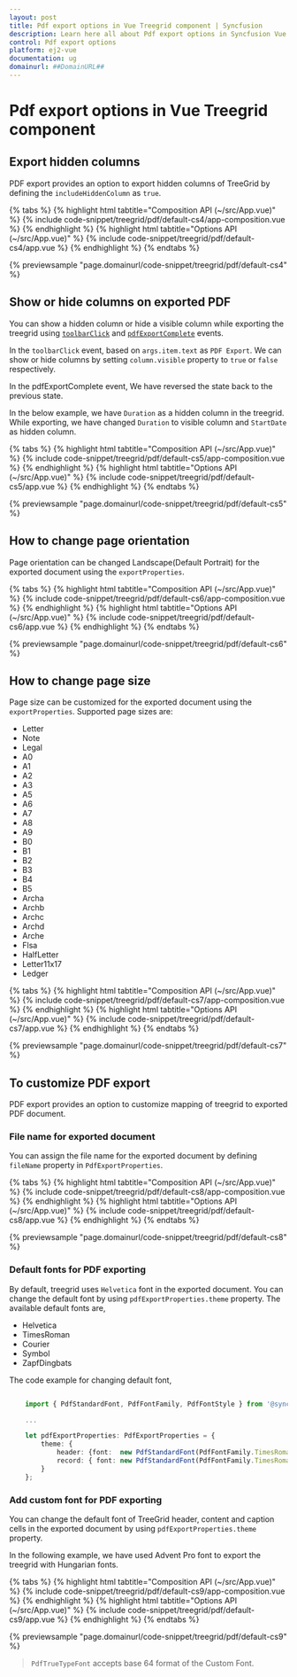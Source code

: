 ```yaml
---
layout: post
title: Pdf export options in Vue Treegrid component | Syncfusion
description: Learn here all about Pdf export options in Syncfusion Vue Treegrid component of Syncfusion Essential JS 2 and more.
control: Pdf export options 
platform: ej2-vue
documentation: ug
domainurl: ##DomainURL##
---
```


# Pdf export options in Vue Treegrid component

## Export hidden columns

PDF export provides an option to export hidden columns of TreeGrid by defining the `includeHiddenColumn` as `true`.

{% tabs %}
{% highlight html tabtitle="Composition API (~/src/App.vue)" %}
{% include code-snippet/treegrid/pdf/default-cs4/app-composition.vue %}
{% endhighlight %}
{% highlight html tabtitle="Options API (~/src/App.vue)" %}
{% include code-snippet/treegrid/pdf/default-cs4/app.vue %}
{% endhighlight %}
{% endtabs %}
        
{% previewsample "page.domainurl/code-snippet/treegrid/pdf/default-cs4" %}

## Show or hide columns on exported PDF

You can show a hidden column or hide a visible column while exporting the treegrid using [`toolbarClick`](https://ej2.syncfusion.com/vue/documentation/api/treegrid#toolbarclick) and [`pdfExportComplete`](https://ej2.syncfusion.com/vue/documentation/api/treegrid#pdfExportComplete) events.

In the `toolbarClick` event, based on `args.item.text` as `PDF Export`. We can show or hide columns by setting `column.visible` property to `true` or `false` respectively.

In the pdfExportComplete event, We have reversed the state back to the previous state.

In the below example, we have `Duration` as a hidden column in the treegrid. While exporting, we have changed `Duration` to visible column and `StartDate` as hidden column.

{% tabs %}
{% highlight html tabtitle="Composition API (~/src/App.vue)" %}
{% include code-snippet/treegrid/pdf/default-cs5/app-composition.vue %}
{% endhighlight %}
{% highlight html tabtitle="Options API (~/src/App.vue)" %}
{% include code-snippet/treegrid/pdf/default-cs5/app.vue %}
{% endhighlight %}
{% endtabs %}
        
{% previewsample "page.domainurl/code-snippet/treegrid/pdf/default-cs5" %}

## How to change page orientation

Page orientation can be changed Landscape(Default Portrait) for the exported document using the `exportProperties`.

{% tabs %}
{% highlight html tabtitle="Composition API (~/src/App.vue)" %}
{% include code-snippet/treegrid/pdf/default-cs6/app-composition.vue %}
{% endhighlight %}
{% highlight html tabtitle="Options API (~/src/App.vue)" %}
{% include code-snippet/treegrid/pdf/default-cs6/app.vue %}
{% endhighlight %}
{% endtabs %}
        
{% previewsample "page.domainurl/code-snippet/treegrid/pdf/default-cs6" %}

## How to change page size

Page size can be customized for the exported document using the `exportProperties`.
Supported page sizes are:

* Letter
* Note
* Legal
* A0
* A1
* A2
* A3
* A5
* A6
* A7
* A8
* A9
* B0
* B1
* B2
* B3
* B4
* B5
* Archa
* Archb
* Archc
* Archd
* Arche
* Flsa
* HalfLetter
* Letter11x17
* Ledger

{% tabs %}
{% highlight html tabtitle="Composition API (~/src/App.vue)" %}
{% include code-snippet/treegrid/pdf/default-cs7/app-composition.vue %}
{% endhighlight %}
{% highlight html tabtitle="Options API (~/src/App.vue)" %}
{% include code-snippet/treegrid/pdf/default-cs7/app.vue %}
{% endhighlight %}
{% endtabs %}
        
{% previewsample "page.domainurl/code-snippet/treegrid/pdf/default-cs7" %}

## To customize PDF export

PDF export provides an option to customize mapping of treegrid to exported PDF document.

### File name for exported document

You can assign the file name for the exported document by defining `fileName` property in `PdfExportProperties`.

{% tabs %}
{% highlight html tabtitle="Composition API (~/src/App.vue)" %}
{% include code-snippet/treegrid/pdf/default-cs8/app-composition.vue %}
{% endhighlight %}
{% highlight html tabtitle="Options API (~/src/App.vue)" %}
{% include code-snippet/treegrid/pdf/default-cs8/app.vue %}
{% endhighlight %}
{% endtabs %}
        
{% previewsample "page.domainurl/code-snippet/treegrid/pdf/default-cs8" %}

### Default fonts for PDF exporting

By default, treegrid uses `Helvetica` font in the exported document. You can change the default font by using `pdfExportProperties.theme` property. The available default fonts are,

* Helvetica
* TimesRoman
* Courier
* Symbol
* ZapfDingbats

The code example for changing default font,

```ts

    import { PdfStandardFont, PdfFontFamily, PdfFontStyle } from '@syncfusion/ej2-pdf-export';

    ...

    let pdfExportProperties: PdfExportProperties = {
        theme: {
            header: {font:  new PdfStandardFont(PdfFontFamily.TimesRoman, 11, PdfFontStyle.Bold),
            record: { font: new PdfStandardFont(PdfFontFamily.TimesRoman, 10) }
        }
    };

```

### Add custom font for PDF exporting

You can change the default font of TreeGrid header, content and caption cells in the exported document by using `pdfExportProperties.theme` property.

In the following example, we have used Advent Pro font to export the treegrid with Hungarian fonts.

{% tabs %}
{% highlight html tabtitle="Composition API (~/src/App.vue)" %}
{% include code-snippet/treegrid/pdf/default-cs9/app-composition.vue %}
{% endhighlight %}
{% highlight html tabtitle="Options API (~/src/App.vue)" %}
{% include code-snippet/treegrid/pdf/default-cs9/app.vue %}
{% endhighlight %}
{% endtabs %}
        
{% previewsample "page.domainurl/code-snippet/treegrid/pdf/default-cs9" %}

> `PdfTrueTypeFont` accepts base 64 format of the Custom Font.
